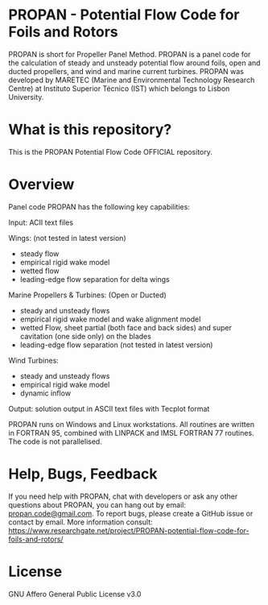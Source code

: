 # PROPAN - Potential Flow Code for Foils and Rotors
PROPAN is short for Propeller Panel Method. PROPAN is a panel code for the calculation of steady and unsteady potential flow around foils, open and ducted propellers, and wind and marine current turbines. PROPAN was developed by MARETEC (Marine and Environmental Technology Research Centre) at Instituto Superior Técnico (IST) which belongs to Lisbon University.
# What is this repository?
This is the PROPAN Potential Flow Code OFFICIAL repository.
# Overview
Panel code PROPAN has the following key capabilities:

Input: ACII text files

Wings: (not tested in latest version)
* steady flow
* empirical rigid wake model
* wetted flow
* leading-edge flow separation for delta wings

Marine Propellers & Turbines: (Open or Ducted)
* steady and unsteady flows
* empirical rigid wake model and wake alignment model
* wetted Flow, sheet partial (both face and back sides) and super cavitation (one side only) on the blades
* leading-edge flow separation (not tested in latest version)

Wind Turbines:
* steady and unsteady flows
* empirical rigid wake model
* dynamic inflow

Output: solution output in ASCII text files with Tecplot format

PROPAN runs on Windows and Linux workstations. All routines are written in FORTRAN 95, combined with LINPACK and IMSL FORTRAN 77 routines. The code is not parallelised.
# Help, Bugs, Feedback
If you need help with PROPAN, chat with developers or ask any other questions about PROPAN, you can hang out by email: propan.code@gmail.com. To report bugs, please create a GitHub issue or contact by email. More information consult: https://www.researchgate.net/project/PROPAN-potential-flow-code-for-foils-and-rotors/
# License
GNU Affero General Public License v3.0
